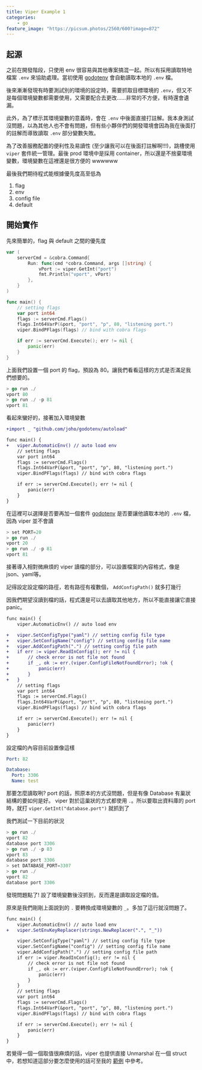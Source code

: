 ```yaml
---
title: Viper Example 1
categories:
    - go
feature_image: "https://picsum.photos/2560/600?image=872"
---
```


## 起源

之前在開發階段，只使用 env 很容易與其他專案搞混一起。所以有採用讀取特地檔案 `.env` 來協助處理。當初使用 [godotenv](https://github.com/joho/godotenv) 會自動讀取本地的 `.env` 檔。

後來漸漸發現有時要測試別的環境的設定時，需要抓取目標環境的 `.env`，但又不是每個環境變數都需要使用，又需要配合去更改......非常的不方便，有時還會遺漏。

此外，為了標示其環境變數的意義時，會在 `.env` 中後面直接打註解。我本身測試沒問題，以為其他人也不會有問題，但有些小夥伴們的開發環境會因為我在後面打的註解而導致讀取 `.env` 部分變數失敗。

為了改善服務配置的便利性及易讀性 (至少讓我可以在後面打註解啊!!!)，跳槽使用 `viper` 套件統一管理。最後 prod 環境中是採用 container，所以還是不捨棄環境變數，環境變數在這裡還是很方便的 wwwwww

最後我們期待程式能根據優先度高至低為 
1. flag
2. env
3. config file
4. default

## 開始實作

先來簡單的，flag 與 default 之間的優先度
```go
var (
	serverCmd = &cobra.Command{
		Run: func(cmd *cobra.Command, args []string) {
			vPort := viper.GetInt("port")
			fmt.Println("vport", vPort)
		},
    }
)

func main() {
	// setting flags
	var port int64
	flags := serverCmd.Flags()
	flags.Int64VarP(&port, "port", "p", 80, "listening port.")
	viper.BindPFlags(flags) // bind with cobra flags

	if err := serverCmd.Execute(); err != nil {
		panic(err)
	}
}
```
上面我們設置一個 port 的 flag，預設為 80。讓我們看看這樣的方式是否滿足我們想要的。
```go
> go run ./
vport 80
> go run ./ -p 81
vport 81
```
看起來蠻好的，接著加入環境變數
```diff
+import _ "github.com/joho/godotenv/autoload"

func main() {
+	viper.AutomaticEnv() // auto load env
	// setting flags
	var port int64
	flags := serverCmd.Flags()
	flags.Int64VarP(&port, "port", "p", 80, "listening port.")
	viper.BindPFlags(flags) // bind with cobra flags

	if err := serverCmd.Execute(); err != nil {
		panic(err)
	}
}
```
在這裡可以選擇是否要再加一個套件 [godotenv](https://github.com/joho/godotenv) 是否要讓他讀取本地的 `.env` 檔，因為 viper 並不會讀
```go
> set PORT=20
> go run ./
vport 20
> go run ./ -p 81
vport 81
```
接著導入相對微麻煩的 viper 讀檔的部分，可以設置檔案的內容格式，像是 json、yaml等。

記得設定設定檔的路徑，若有路徑有複數個， `AddConfigPath()` 就多打幾行

因我們期望沒讀到檔的話，程式還是可以去讀取其他地方，所以不能直接讓它直接 panic。
```diff
func main() {
	viper.AutomaticEnv() // auto load env

+	viper.SetConfigType("yaml") // setting config file type
+	viper.SetConfigName("config") // setting config file name
+	viper.AddConfigPath(".") // setting config file path
+	if err := viper.ReadInConfig(); err != nil {
+		// check error is not file not found
+		if _, ok := err.(viper.ConfigFileNotFoundError); !ok {
+			panic(err)
+		}
+	}
	// setting flags
	var port int64
	flags := serverCmd.Flags()
	flags.Int64VarP(&port, "port", "p", 80, "listening port.")
	viper.BindPFlags(flags) // bind with cobra flags

	if err := serverCmd.Execute(); err != nil {
		panic(err)
	}
}
```
設定檔的內容目前設置像這樣
```yaml
Port: 82

Database:
  Port: 3306
  Name: test
```
那要怎麼讀取咧? port 的話，照原本的方式沒問題，但是有像 Database 有巢狀結構的要如何是好。 viper 對於這巢狀的方式都使用 `.`。所以要取出資料庫的 port 時，就打 `viper.GetInt("database.port")` 就抓到了

我們測試一下目前的狀況
```go
> go run ./
vport 82
database port 3306
> go run ./ -p 83
vport 83
database port 3306
> set DATABASE_PORT=3307
> go run ./
vport 82
database port 3306
```
發現問題點了! 設了環境變數後沒抓到，反而還是讀取設定檔的值。

原來是我們剛剛上面說到的 `.` 要轉換成環境變數的 `_`。多加了這行就沒問題了。
```diff
func main() {
	viper.AutomaticEnv() // auto load env
+	viper.SetEnvKeyReplacer(strings.NewReplacer(".", "_"))

	viper.SetConfigType("yaml") // setting config file type
	viper.SetConfigName("config") // setting config file name
	viper.AddConfigPath(".") // setting config file path
	if err := viper.ReadInConfig(); err != nil {
		// check error is not file not found
		if _, ok := err.(viper.ConfigFileNotFoundError); !ok {
			panic(err)
		}
	}
	// setting flags
	var port int64
	flags := serverCmd.Flags()
	flags.Int64VarP(&port, "port", "p", 80, "listening port.")
	viper.BindPFlags(flags) // bind with cobra flags

	if err := serverCmd.Execute(); err != nil {
		panic(err)
	}
}
```

若覺得一個一個取值很麻煩的話，viper 也提供直接 Unmarshal 在一個 struct 中，若想知道這部分要怎麼使用的話可至我的 [範例](https://github.com/Li-AnLin/viper-example) 中參考。
